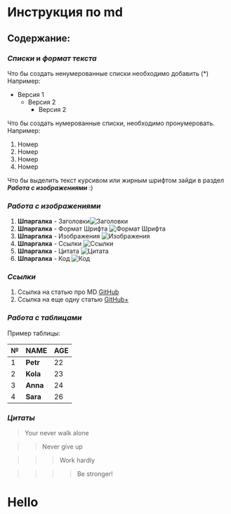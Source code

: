 # __Инструкция по md__

## Содержание:

### _Списки_ и _формат текста_
Что бы создать ненумерованные списки необходимо добавить (*) Например:

* Версия 1
  * Версия 2 
    * Версия 2 

Что бы создать нумерованные списки, необходимо пронумеровать. Например:
1. Номер
2. Номер
3. Номер
5. Номер  



Что бы выделить текст курсивом или жирным шрифтом зайди в раздел *__Работа с изображениями__* :)


### _Работа с изображениями_
1. __Шпаргалка__ - Заголовки![Заголовки](Zagolovki.jpg)
2. __Шпаргалка__ - Формат Шрифта ![Формат Шрифта](FormatShrifta.jpg)
3. __Шпаргалка__ - Изображения ![Изображения](Izobraghenia.jpg)
4. __Шпаргалка__ - Ссылки ![Ссылки](Ssilki.jpg)
5. __Шпаргалка__ - Цитата ![Цитата](Citata.jpg)
6. __Шпаргалка__ - Код ![Код](Kod.jpg) 

### _Ссылки_
1. Ссылка на статью про MD [GitHub](https://gist.github.com/Jekins/2bf2d0638163f1294637)
2. Ссылка на еще одну статью [GitHub+](https://github.com/sandino/Markdown-Cheatsheet)


### _Работа с таблицами_
Пример таблицы:

|№|NAME|AGE|
|-|----|---|
|1|__Petr__|22 |
|2|__Kola__|23 |
|3|__Anna__|24 |
|4|__Sara__|26 |


### _Цитаты_
>Your never walk alone

>>Never give up

>>>Work hardly

>>>>Be stronger!

<h1>Hello<h1>

